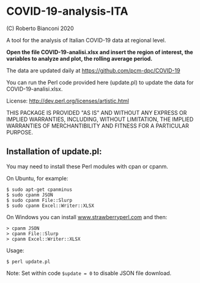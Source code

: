 # COVID-19-analysis-ITA

(C) Roberto Bianconi 2020 

A tool for the analysis of Italian COVID-19 data at regional level.

<b>Open the file COVID-19-analisi.xlsx and insert the region of interest, the variables to analyze and plot, the rolling average period.</b>

The data are updated daily at https://github.com/pcm-dpc/COVID-19

You can run the Perl code provided here (update.pl) to update the data for COVID-19-analisi.xlsx.

License: http://dev.perl.org/licenses/artistic.html

THIS PACKAGE IS PROVIDED "AS IS" AND WITHOUT ANY EXPRESS OR
IMPLIED WARRANTIES, INCLUDING, WITHOUT LIMITATION, THE IMPLIED
WARRANTIES OF MERCHANTIBILITY AND FITNESS FOR A PARTICULAR PURPOSE.

## Installation of update.pl:

You may need to install these Perl modules with cpan or cpanm. 

On Ubuntu, for example:
```
$ sudo apt-get cpanminus
$ sudo cpanm JSON
$ sudo cpanm File::Slurp
$ sudo cpanm Excel::Writer::XLSX
```
On Windows you can install www.strawberryperl.com and then:
```
> cpanm JSON
> cpanm File::Slurp
> cpanm Excel::Writer::XLSX
```

Usage:
```
$ perl update.pl
```

Note:
Set within code `$update = 0` to disable JSON file download.
